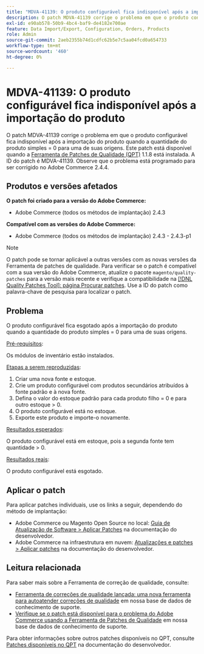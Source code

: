 ```yaml
---
title: "MDVA-41139: O produto configurável fica indisponível após a importação do produto"
description: O patch MDVA-41139 corrige o problema em que o produto configurável fica indisponível após a importação do produto quando a quantidade do produto simples = 0 para uma de suas origens. Este patch está disponível quando a [Ferramenta de correções de qualidade (QPT)](/help/announcements/adobe-commerce-announcements/magento-quality-patches-released-new-tool-to-self-serve-quality-patches.md) 1.1.8 está instalada. A ID do patch é MDVA-41139. Observe que o problema está programado para ser corrigido no Adobe Commerce 2.4.4.
exl-id: e90ab578-50b9-4bc4-baf9-de4182e700ae
feature: Data Import/Export, Configuration, Orders, Products
role: Admin
source-git-commit: 2aeb2355b74d1cdfc62b5e7c5aa04fcd0a654733
workflow-type: tm+mt
source-wordcount: '460'
ht-degree: 0%

---
```


# MDVA-41139: O produto configurável fica indisponível após a importação do produto

O patch MDVA-41139 corrige o problema em que o produto configurável fica indisponível após a importação do produto quando a quantidade do produto simples = 0 para uma de suas origens. Este patch está disponível quando a [Ferramenta de Patches de Qualidade (QPT)](/help/announcements/adobe-commerce-announcements/magento-quality-patches-released-new-tool-to-self-serve-quality-patches.md) 1.1.8 está instalada. A ID do patch é MDVA-41139. Observe que o problema está programado para ser corrigido no Adobe Commerce 2.4.4.

## Produtos e versões afetados

**O patch foi criado para a versão do Adobe Commerce:**

* Adobe Commerce (todos os métodos de implantação) 2.4.3

**Compatível com as versões do Adobe Commerce:**

* Adobe Commerce (todos os métodos de implantação) 2.4.3 - 2.4.3-p1

>[!NOTE]
>
>O patch pode se tornar aplicável a outras versões com as novas versões da Ferramenta de patches de qualidade. Para verificar se o patch é compatível com a sua versão do Adobe Commerce, atualize o pacote `magento/quality-patches` para a versão mais recente e verifique a compatibilidade na [[!DNL Quality Patches Tool]: página Procurar patches](https://experienceleague.adobe.com/tools/commerce-quality-patches/index.html). Use a ID do patch como palavra-chave de pesquisa para localizar o patch.

## Problema

O produto configurável fica esgotado após a importação do produto quando a quantidade do produto simples = 0 para uma de suas origens.

<u>Pré-requisitos</u>:

Os módulos de inventário estão instalados.

<u>Etapas a serem reproduzidas</u>:

1. Criar uma nova fonte e estoque.
1. Crie um produto configurável com produtos secundários atribuídos à fonte padrão e à nova fonte.
1. Defina o valor do estoque padrão para cada produto filho = 0 e para outro estoque > 0.
1. O produto configurável está no estoque.
1. Exporte este produto e importe-o novamente.

<u>Resultados esperados</u>:

O produto configurável está em estoque, pois a segunda fonte tem quantidade > 0.

<u>Resultados reais</u>:

O produto configurável está esgotado.

## Aplicar o patch

Para aplicar patches individuais, use os links a seguir, dependendo do método de implantação:

* Adobe Commerce ou Magento Open Source no local: [Guia de Atualização de Software > Aplicar Patches](https://experienceleague.adobe.com/en/docs/commerce-operations/tools/quality-patches-tool/usage) na documentação do desenvolvedor.
* Adobe Commerce na infraestrutura em nuvem: [Atualizações e patches > Aplicar patches](https://experienceleague.adobe.com/en/docs/commerce-cloud-service/user-guide/develop/upgrade/apply-patches) na documentação do desenvolvedor.

## Leitura relacionada

Para saber mais sobre a Ferramenta de correção de qualidade, consulte:

* [Ferramenta de correções de qualidade lançada: uma nova ferramenta para autoatender correções de qualidade](/help/announcements/adobe-commerce-announcements/magento-quality-patches-released-new-tool-to-self-serve-quality-patches.md) em nossa base de dados de conhecimento de suporte.
* [Verifique se o patch está disponível para o problema do Adobe Commerce usando a Ferramenta de Patches de Qualidade](/help/support-tools/patches-available-in-qpt-tool/check-patch-for-magento-issue-with-magento-quality-patches.md) em nossa base de dados de conhecimento de suporte.

Para obter informações sobre outros patches disponíveis no QPT, consulte [Patches disponíveis no QPT](https://experienceleague.adobe.com/tools/commerce-quality-patches/index.html) na documentação do desenvolvedor.
